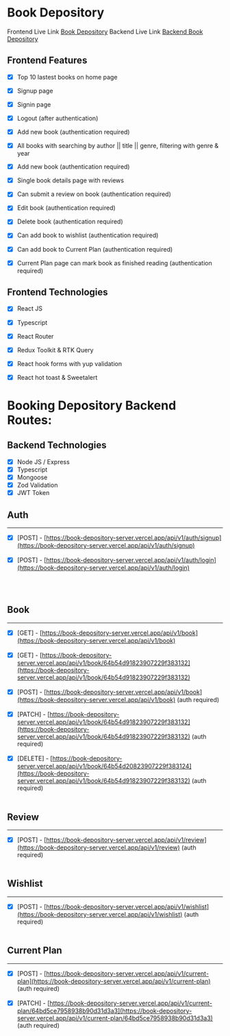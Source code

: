 # Book Depository

Frontend Live Link [Book Depository](https://booking-depository.vercel.app/)
Backend Live Link [Backend Book Depository](https://book-depository-server.vercel.app/)


## Frontend Features

- [x] Top 10 lastest books on home page
- [x] Signup page
- [x] Signin page
- [x] Logout (after authentication)
- [x] Add new book (authentication required)
- [x] All books with searching by author || title || genre, filtering with genre & year 
- [x] Add new book (authentication required)
- [x] Single book details page with reviews
- [x] Can submit a review on book (authentication required)
- [x] Edit book (authentication required)
- [x] Delete book (authentication required)
- [x] Can add book to wishlist (authentication required)
- [x] Can add book to Current Plan (authentication required)
- [x] Current Plan page can mark book as finished reading (authentication required)


## Frontend Technologies 
- [x] React JS
- [x] Typescript
- [x] React Router
- [x] Redux Toolkit & RTK Query
- [x] React hook forms with yup validation
- [x] React hot toast & Sweetalert


# Booking Depository Backend Routes:

## Backend Technologies 
- [x] Node JS / Express
- [x] Typescript
- [x] Mongoose
- [x] Zod Validation
- [x] JWT Token

## Auth
<hr />

- [x] [POST] - [https://book-depository-server.vercel.app/api/v1/auth/signup](https://book-depository-server.vercel.app/api/v1/auth/signup) <br /> <br />
- [x] [POST] - [https://book-depository-server.vercel.app/api/v1/auth/login](https://book-depository-server.vercel.app/api/v1/auth/login) <br /> <br />
<br />

## Book
<hr />

- [x] [GET] - [https://book-depository-server.vercel.app/api/v1/book](https://book-depository-server.vercel.app/api/v1/book) <br /> <br />
- [x] [GET] - [https://book-depository-server.vercel.app/api/v1/book/64b54d91823907229f383132](https://book-depository-server.vercel.app/api/v1/book/64b54d91823907229f383132) <br /> <br />
- [x] [POST] - [https://book-depository-server.vercel.app/api/v1/book](https://book-depository-server.vercel.app/api/v1/book) (auth required) <br /> <br />
- [x] [PATCH] - [https://book-depository-server.vercel.app/api/v1/book/64b54d91823907229f383132](https://book-depository-server.vercel.app/api/v1/book/64b54d91823907229f383132) (auth required) <br /> <br />
- [x] [DELETE] - [https://book-depository-server.vercel.app/api/v1/book/64b54d20823907229f383124](https://book-depository-server.vercel.app/api/v1/book/64b54d91823907229f383132) (auth required) <br /> <br />

## Review
<hr />

- [x] [POST] - [https://book-depository-server.vercel.app/api/v1/review](https://book-depository-server.vercel.app/api/v1/review) (auth required) <br /> <br />

## Wishlist
<hr />

- [x] [POST] - [https://book-depository-server.vercel.app/api/v1/wishlist](https://book-depository-server.vercel.app/api/v1/wishlist) (auth required) <br /> <br />

## Current Plan
<hr />

- [x] [POST] - [https://book-depository-server.vercel.app/api/v1/current-plan](https://book-depository-server.vercel.app/api/v1/current-plan) (auth required) <br /> <br />
- [x] [PATCH] - [https://book-depository-server.vercel.app/api/v1/current-plan/64bd5ce7958938b90d31d3a3](https://book-depository-server.vercel.app/api/v1/current-plan/64bd5ce7958938b90d31d3a3) (auth required) <br /> <br />
